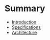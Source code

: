 # Summary

- [Introduction](./introduction.md)
- [Specifications](./specifications.md)
- [Architecture](./architecture.md)

